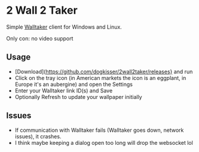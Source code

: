 # 2 Wall 2 Taker

Simple [Walltaker](https://walltaker.joi.how) client for Windows and Linux.

Only con: no video support

## Usage

- [Download](https://github.com/dogkisser/2wall2taker/releases} and run
- Click on the tray icon (in American markets the icon is an eggplant, in Europe it's an aubergine) and open the Settings
- Enter your Walltaker link ID(s) and Save
- Optionally Refresh to update your wallpaper initially

## Issues

- If communication with Walltaker fails (Walltaker goes down, network issues),
    it crashes.
- I think maybe keeping a dialog open too long will drop the websocket lol
